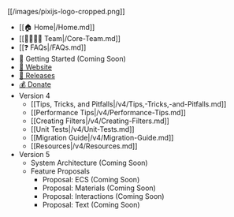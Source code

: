 [[/images/pixijs-logo-cropped.png]]

- [[:house: Home|/Home.md]]
- [[:family_man_woman_girl_boy: Team|/Core-Team.md]]
- [[:question: FAQs|/FAQs.md]]
- :beginner: Getting Started (Coming Soon)
- [:rocket: Website](http://www.pixijs.com/)
- [:floppy_disk: Releases](https://github.com/pixijs/pixi.js/releases)
- [:moneybag: Donate](https://www.patreon.com/user?u=2384552)
- Version 4
    * [[Tips, Tricks, and Pitfalls|/v4/Tips,-Tricks,-and-Pitfalls.md]]
    * [[Performance Tips|/v4/Performance-Tips.md]]
    * [[Creating Filters|/v4/Creating-Filters.md]]
    * [[Unit Tests|/v4/Unit-Tests.md]]
    * [[Migration Guide|/v4/Migration-Guide.md]]
    * [[Resources|/v4/Resources.md]]
- Version 5
    * System Architecture (Coming Soon)
    * Feature Proposals
        - Proposal: ECS (Coming Soon)
        - Proposal: Materials (Coming Soon)
        - Proposal: Interactions (Coming Soon)
        - Proposal: Text (Coming Soon)

